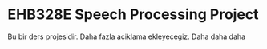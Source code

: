 # EHB328E Speech Processing Project
Bu bir ders projesidir. Daha fazla aciklama ekleyecegiz.
Daha daha daha
